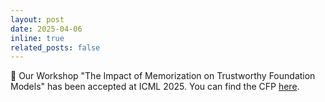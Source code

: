 ```yaml
---
layout: post
date: 2025-04-06
inline: true
related_posts: false
---
```

:mega: Our Workshop "The Impact of Memorization on Trustworthy Foundation Models" has been accepted at ICML 2025. You can find the CFP [here](https://icml2025memfm.github.io).
